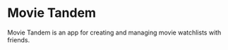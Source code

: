 Movie Tandem
============

Movie Tandem is an app for creating and managing movie watchlists with friends.